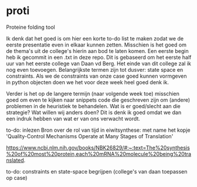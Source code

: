 # proti
Proteine folding tool

Ik denk dat het goed is om hier een korte to-do list te maken zodat we de eerste presentatie even in elkaar kunnen zetten. Misschien is het goed om de thema's uit de college's hierin aan bod te laten komen. Een eerste begin heb ik gecommit in een .txt in deze repo. Dit is gebaseerd om het eerste half uur van het eerste college van Daan vd Berg. Het einde van dit college zal ik nog even toevoegen. Belangrijkste termen zijn tot dusver: state space en constraints. Als we de constraints van onze case goed kunnen vormgeven in python objecten doen we het voor deze week heel goed denk ik. 

Verder is het op de langere termijn (naar volgende week toe) misschien goed om even te kijken naar snippets code die geschreven zijn om (andere) problemen in de heuristiek te behandelen. Wat is er goed/slecht aan die strategie? Wat willen wij anders doen? Dit is denk ik goed omdat we dan een indruk hebben van wat er van ons verwacht wordt.

to-do: inlezen
Bron over de rol van tijd in eiwitsynthese: met name het kopje 'Quality-Control Mechanisms Operate at Many Stages of Translation'

https://www.ncbi.nlm.nih.gov/books/NBK26829/#:~:text=The%20synthesis%20of%20most%20protein,each%20mRNA%20molecule%20being%20translated.

to-do: constraints en state-space begrijpen (college's van daan toepassen op case)


